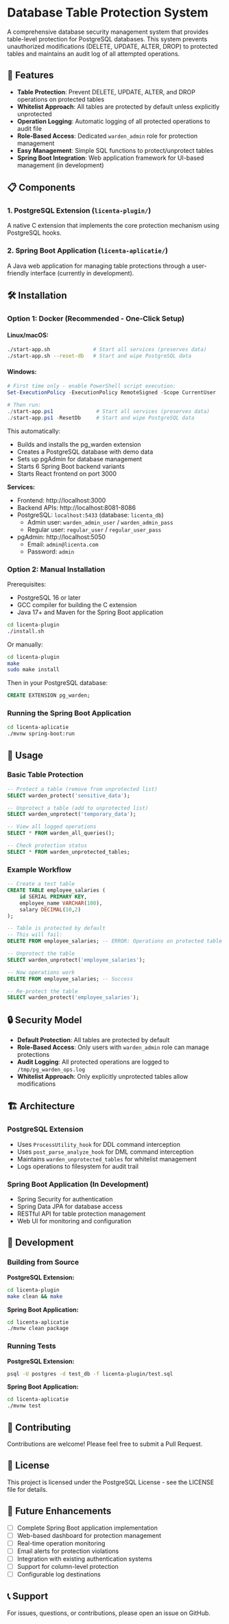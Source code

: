 # Database Table Protection System

A comprehensive database security management system that provides table-level protection for PostgreSQL databases. This system prevents unauthorized modifications (DELETE, UPDATE, ALTER, DROP) to protected tables and maintains an audit log of all attempted operations.

## 🚀 Features

- **Table Protection**: Prevent DELETE, UPDATE, ALTER, and DROP operations on protected tables
- **Whitelist Approach**: All tables are protected by default unless explicitly unprotected
- **Operation Logging**: Automatic logging of all protected operations to audit file
- **Role-Based Access**: Dedicated `warden_admin` role for protection management
- **Easy Management**: Simple SQL functions to protect/unprotect tables
- **Spring Boot Integration**: Web application framework for UI-based management (in development)

## 📋 Components

### 1. PostgreSQL Extension (`licenta-plugin/`)
A native C extension that implements the core protection mechanism using PostgreSQL hooks.

### 2. Spring Boot Application (`licenta-aplicatie/`)
A Java web application for managing table protections through a user-friendly interface (currently in development).

## 🛠️ Installation

### Option 1: Docker (Recommended - One-Click Setup)

#### Linux/macOS:
```bash
./start-app.sh              # Start all services (preserves data)
./start-app.sh --reset-db   # Start and wipe PostgreSQL data
```

#### Windows:
```powershell
# First time only - enable PowerShell script execution:
Set-ExecutionPolicy -ExecutionPolicy RemoteSigned -Scope CurrentUser

# Then run:
./start-app.ps1              # Start all services (preserves data)
./start-app.ps1 -ResetDb     # Start and wipe PostgreSQL data
```

This automatically:
- Builds and installs the pg_warden extension
- Creates a PostgreSQL database with demo data
- Sets up pgAdmin for database management
- Starts 6 Spring Boot backend variants
- Starts React frontend on port 3000

**Services:**
- Frontend: http://localhost:3000
- Backend APIs: http://localhost:8081-8086
- PostgreSQL: `localhost:5433` (database: `licenta_db`)
  - Admin user: `warden_admin_user` / `warden_admin_pass`
  - Regular user: `regular_user` / `regular_user_pass`
- pgAdmin: http://localhost:5050
  - Email: `admin@licenta.com`
  - Password: `admin`

### Option 2: Manual Installation

Prerequisites:
- PostgreSQL 16 or later
- GCC compiler for building the C extension
- Java 17+ and Maven for the Spring Boot application

```bash
cd licenta-plugin
./install.sh
```

Or manually:
```bash
cd licenta-plugin
make
sudo make install
```

Then in your PostgreSQL database:
```sql
CREATE EXTENSION pg_warden;
```

### Running the Spring Boot Application

```bash
cd licenta-aplicatie
./mvnw spring-boot:run
```

## 📖 Usage

### Basic Table Protection

```sql
-- Protect a table (remove from unprotected list)
SELECT warden_protect('sensitive_data');

-- Unprotect a table (add to unprotected list)
SELECT warden_unprotect('temporary_data');

-- View all logged operations
SELECT * FROM warden_all_queries();

-- Check protection status
SELECT * FROM warden_unprotected_tables;
```

### Example Workflow

```sql
-- Create a test table
CREATE TABLE employee_salaries (
    id SERIAL PRIMARY KEY,
    employee_name VARCHAR(100),
    salary DECIMAL(10,2)
);

-- Table is protected by default
-- This will fail:
DELETE FROM employee_salaries; -- ERROR: Operations on protected table are not allowed

-- Unprotect the table
SELECT warden_unprotect('employee_salaries');

-- Now operations work
DELETE FROM employee_salaries; -- Success

-- Re-protect the table
SELECT warden_protect('employee_salaries');
```

## 🔒 Security Model

- **Default Protection**: All tables are protected by default
- **Role-Based Access**: Only users with `warden_admin` role can manage protections
- **Audit Logging**: All protected operations are logged to `/tmp/pg_warden_ops.log`
- **Whitelist Approach**: Only explicitly unprotected tables allow modifications

## 🏗️ Architecture

### PostgreSQL Extension
- Uses `ProcessUtility_hook` for DDL command interception
- Uses `post_parse_analyze_hook` for DML command interception
- Maintains `warden_unprotected_tables` for whitelist management
- Logs operations to filesystem for audit trail

### Spring Boot Application (In Development)
- Spring Security for authentication
- Spring Data JPA for database access
- RESTful API for table protection management
- Web UI for monitoring and configuration

## 📝 Development

### Building from Source

**PostgreSQL Extension:**
```bash
cd licenta-plugin
make clean && make
```

**Spring Boot Application:**
```bash
cd licenta-aplicatie
./mvnw clean package
```

### Running Tests

**PostgreSQL Extension:**
```bash
psql -U postgres -d test_db -f licenta-plugin/test.sql
```

**Spring Boot Application:**
```bash
cd licenta-aplicatie
./mvnw test
```

## 🤝 Contributing

Contributions are welcome! Please feel free to submit a Pull Request.

## 📄 License

This project is licensed under the PostgreSQL License - see the LICENSE file for details.

## 🔮 Future Enhancements

- [ ] Complete Spring Boot application implementation
- [ ] Web-based dashboard for protection management
- [ ] Real-time operation monitoring
- [ ] Email alerts for protection violations
- [ ] Integration with existing authentication systems
- [ ] Support for column-level protection
- [ ] Configurable log destinations

## 📞 Support

For issues, questions, or contributions, please open an issue on GitHub.